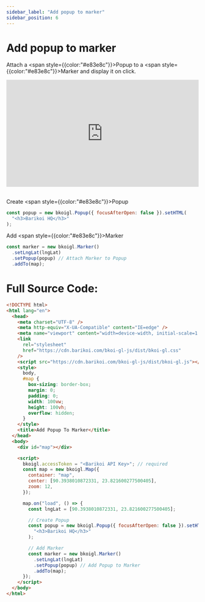 ```yaml
---
sidebar_label: "Add popup to marker"
sidebar_position: 6
---
```


<head>
  <title>Barikoi Documentation</title>
</head>

# Add popup to marker

Attach a <span style={{color:"#e83e8c"}}>Popup</span> to a <span style={{color:"#e83e8c"}}>Marker</span> and display it on click.

<iframe src="https://barikoi.com:8080/add-popup-to-marker" width="100%" height="280px" frameborder="0" style={{border:"1px solid black"}} allowfullscreen></iframe>

##

Create <span style={{color:"#e83e8c"}}>Popup</span>

```js
const popup = new bkoigl.Popup({ focusAfterOpen: false }).setHTML(
  "<h3>Barikoi HQ</h3>"
);
```

Add <span style={{color:"#e83e8c"}}>Marker</span>

```js
const marker = new bkoigl.Marker()
  .setLngLat(lngLat)
  .setPopup(popup) // Attach Marker to Popup
  .addTo(map);
```

# Full Source Code:

```html
<!DOCTYPE html>
<html lang="en">
  <head>
    <meta charset="UTF-8" />
    <meta http-equiv="X-UA-Compatible" content="IE=edge" />
    <meta name="viewport" content="width=device-width, initial-scale=1.0" />
    <link
      rel="stylesheet"
      href="https://cdn.barikoi.com/bkoi-gl-js/dist/bkoi-gl.css"
    />
    <script src="https://cdn.barikoi.com/bkoi-gl-js/dist/bkoi-gl.js"></script>
    <style>
      body,
      #map {
        box-sizing: border-box;
        margin: 0;
        padding: 0;
        width: 100vw;
        height: 100vh;
        overflow: hidden;
      }
    </style>
    <title>Add Popup To Marker</title>
  </head>
  <body>
    <div id="map"></div>

    <script>
      bkoigl.accessToken = "<Barikoi API Key>"; // required
      const map = new bkoigl.Map({
        container: "map",
        center: [90.3938010872331, 23.821600277500405],
        zoom: 12,
      });

      map.on("load", () => {
        const lngLat = [90.3938010872331, 23.821600277500405];

        // Create Popup
        const popup = new bkoigl.Popup({ focusAfterOpen: false }).setHTML(
          "<h3>Barikoi HQ</h3>"
        );

        // Add Marker
        const marker = new bkoigl.Marker()
          .setLngLat(lngLat)
          .setPopup(popup) // Add Popup to Marker
          .addTo(map);
      });
    </script>
  </body>
</html>
```
